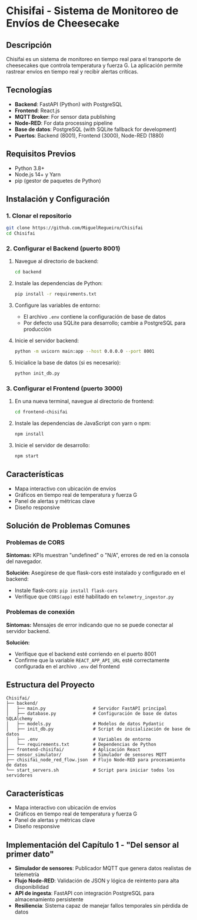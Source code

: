 # Chisifai - Sistema de Monitoreo de Envíos de Cheesecake

## Descripción

Chisifai es un sistema de monitoreo en tiempo real para el transporte de cheesecakes que controla temperatura y fuerza G. La aplicación permite rastrear envíos en tiempo real y recibir alertas críticas.

## Tecnologías

- **Backend**: FastAPI (Python) with PostgreSQL
- **Frontend**: React.js
- **MQTT Broker**: For sensor data publishing
- **Node-RED**: For data processing pipeline
- **Base de datos**: PostgreSQL (with SQLite fallback for development)
- **Puertos**: Backend (8001), Frontend (3000), Node-RED (1880)

## Requisitos Previos

- Python 3.8+ 
- Node.js 14+ y Yarn
- pip (gestor de paquetes de Python)

## Instalación y Configuración

### 1. Clonar el repositorio

```bash
git clone https://github.com/MiguelRegueiro/Chisifai
cd Chisifai
```

### 2. Configurar el Backend (puerto 8001)

1. Navegue al directorio de backend:
   ```bash
   cd backend
   ```

2. Instale las dependencias de Python:
   ```bash
   pip install -r requirements.txt
   ```

3. Configure las variables de entorno:
   - El archivo `.env` contiene la configuración de base de datos
   - Por defecto usa SQLite para desarrollo; cambie a PostgreSQL para producción

4. Inicie el servidor backend:
   ```bash
   python -m uvicorn main:app --host 0.0.0.0 --port 8001
   ```

5. Inicialice la base de datos (si es necesario):
   ```bash
   python init_db.py
   ```

### 3. Configurar el Frontend (puerto 3000)

1. En una nueva terminal, navegue al directorio de frontend:
   ```bash
   cd frontend-chisifai
   ```

2. Instale las dependencias de JavaScript con yarn o npm:
   ```bash
   npm install
   ```

3. Inicie el servidor de desarrollo:
   ```bash
   npm start
   ```

## Características

- Mapa interactivo con ubicación de envíos
- Gráficos en tiempo real de temperatura y fuerza G
- Panel de alertas y métricas clave
- Diseño responsive

## Solución de Problemas Comunes

### Problemas de CORS

**Síntomas:** KPIs muestran "undefined" o "N/A", errores de red en la consola del navegador.

**Solución:** Asegúrese de que flask-cors esté instalado y configurado en el backend:
- Instale flask-cors: `pip install flask-cors`
- Verifique que `CORS(app)` esté habilitado en `telemetry_ingestor.py`

### Problemas de conexión

**Síntomas:** Mensajes de error indicando que no se puede conectar al servidor backend.

**Solución:** 
- Verifique que el backend esté corriendo en el puerto 8001
- Confirme que la variable `REACT_APP_API_URL` esté correctamente configurada en el archivo `.env` del frontend

## Estructura del Proyecto

```
Chisifai/
├── backend/
│   ├── main.py                  # Servidor FastAPI principal
│   ├── database.py              # Configuración de base de datos SQLAlchemy
│   ├── models.py                # Modelos de datos Pydantic
│   ├── init_db.py               # Script de inicialización de base de datos
│   ├── .env                     # Variables de entorno
│   └── requirements.txt         # Dependencias de Python
├── frontend-chisifai/           # Aplicación React
├── sensor_simulator/            # Simulador de sensores MQTT
├── chisifai_node_red_flow.json  # Flujo Node-RED para procesamiento de datos
└── start_servers.sh             # Script para iniciar todos los servidores
```

## Características

- Mapa interactivo con ubicación de envíos
- Gráficos en tiempo real de temperatura y fuerza G
- Panel de alertas y métricas clave
- Diseño responsive

## Implementación del Capítulo 1 - "Del sensor al primer dato"

- **Simulador de sensores**: Publicador MQTT que genera datos realistas de telemetría
- **Flujo Node-RED**: Validación de JSON y lógica de reintento para alta disponibilidad
- **API de ingesta**: FastAPI con integración PostgreSQL para almacenamiento persistente
- **Resiliencia**: Sistema capaz de manejar fallos temporales sin pérdida de datos
